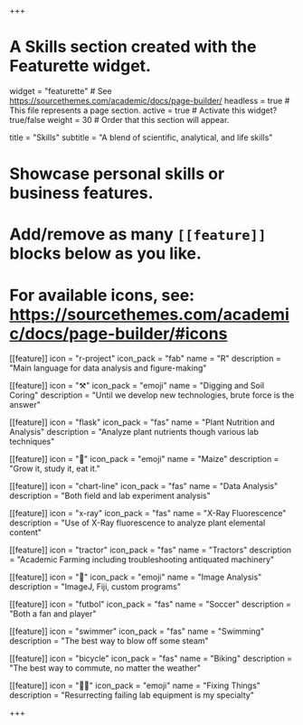 +++
# A Skills section created with the Featurette widget.
widget = "featurette"  # See https://sourcethemes.com/academic/docs/page-builder/
headless = true  # This file represents a page section.
active = true  # Activate this widget? true/false
weight = 30  # Order that this section will appear.

title = "Skills"
subtitle = "A blend of scientific, analytical, and life skills"

# Showcase personal skills or business features.
#
# Add/remove as many `[[feature]]` blocks below as you like.
#
# For available icons, see: https://sourcethemes.com/academic/docs/page-builder/#icons

[[feature]]
  icon = "r-project"
  icon_pack = "fab"
  name = "R"
  description = "Main language for data analysis and figure-making"

[[feature]]
  icon = ":hammer_and_pick:"
  icon_pack = "emoji"
  name = "Digging and Soil Coring"
  description = "Until we develop new technologies, brute force is the answer"

[[feature]]
  icon = "flask"
  icon_pack = "fas"
  name = "Plant Nutrition and Analysis"
  description = "Analyze plant nutrients though various lab techniques"

[[feature]]
  icon = ":corn:"
  icon_pack = "emoji"
  name = "Maize"
  description = "Grow it, study it, eat it."  

[[feature]]
  icon = "chart-line"
  icon_pack = "fas"
  name = "Data Analysis"
  description = "Both field and lab experiment analysis"

[[feature]]
  icon = "x-ray"
  icon_pack = "fas"
  name = "X-Ray Fluorescence"
  description = "Use of X-Ray fluorescence to analyze plant elemental content"

[[feature]]
  icon = "tractor"
  icon_pack = "fas"
  name = "Tractors"
  description = "Academic Farming including troubleshooting antiquated machinery"    

[[feature]]
  icon = ":microscope:"
  icon_pack = "emoji"
  name = "Image Analysis"
  description = "ImageJ, Fiji, custom programs"

[[feature]]
  icon = "futbol"
  icon_pack = "fas"
  name = "Soccer"
  description = "Both a fan and player"

[[feature]]
  icon = "swimmer"
  icon_pack = "fas"
  name = "Swimming"
  description = "The best way to blow off some steam"

[[feature]]
  icon = "bicycle"
  icon_pack = "fas"
  name = "Biking"
  description = "The best way to commute, no matter the weather"

[[feature]]
  icon = ":woman_mechanic:"
  icon_pack = "emoji"
  name = "Fixing Things"
  description = "Resurrecting failing lab equipment is my specialty"

+++
